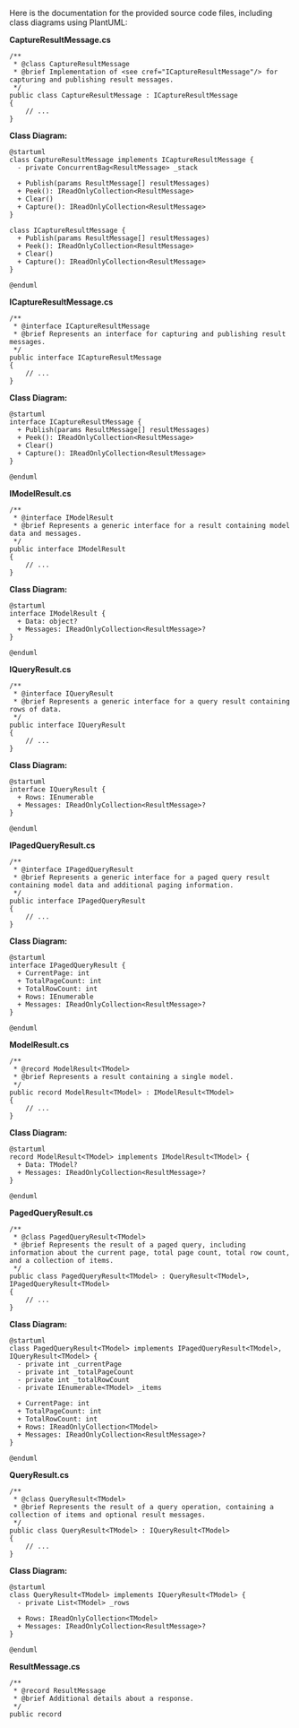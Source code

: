 Here is the documentation for the provided source code files, including class diagrams using PlantUML:

**CaptureResultMessage.cs**

```
/**
 * @class CaptureResultMessage
 * @brief Implementation of <see cref="ICaptureResultMessage"/> for capturing and publishing result messages.
 */
public class CaptureResultMessage : ICaptureResultMessage
{
    // ...
}
```

**Class Diagram:**

```plantuml
@startuml
class CaptureResultMessage implements ICaptureResultMessage {
  - private ConcurrentBag<ResultMessage> _stack

  + Publish(params ResultMessage[] resultMessages)
  + Peek(): IReadOnlyCollection<ResultMessage>
  + Clear()
  + Capture(): IReadOnlyCollection<ResultMessage>
}

class ICaptureResultMessage {
  + Publish(params ResultMessage[] resultMessages)
  + Peek(): IReadOnlyCollection<ResultMessage>
  + Clear()
  + Capture(): IReadOnlyCollection<ResultMessage>
}

@enduml
```

**ICaptureResultMessage.cs**

```
/**
 * @interface ICaptureResultMessage
 * @brief Represents an interface for capturing and publishing result messages.
 */
public interface ICaptureResultMessage
{
    // ...
}
```

**Class Diagram:**

```plantuml
@startuml
interface ICaptureResultMessage {
  + Publish(params ResultMessage[] resultMessages)
  + Peek(): IReadOnlyCollection<ResultMessage>
  + Clear()
  + Capture(): IReadOnlyCollection<ResultMessage>
}

@enduml
```

**IModelResult.cs**

```
/**
 * @interface IModelResult
 * @brief Represents a generic interface for a result containing model data and messages.
 */
public interface IModelResult
{
    // ...
}
```

**Class Diagram:**

```plantuml
@startuml
interface IModelResult {
  + Data: object?
  + Messages: IReadOnlyCollection<ResultMessage>?
}

@enduml
```

**IQueryResult.cs**

```
/**
 * @interface IQueryResult
 * @brief Represents a generic interface for a query result containing rows of data.
 */
public interface IQueryResult
{
    // ...
}
```

**Class Diagram:**

```plantuml
@startuml
interface IQueryResult {
  + Rows: IEnumerable
  + Messages: IReadOnlyCollection<ResultMessage>?
}

@enduml
```

**IPagedQueryResult.cs**

```
/**
 * @interface IPagedQueryResult
 * @brief Represents a generic interface for a paged query result containing model data and additional paging information.
 */
public interface IPagedQueryResult
{
    // ...
}
```

**Class Diagram:**

```plantuml
@startuml
interface IPagedQueryResult {
  + CurrentPage: int
  + TotalPageCount: int
  + TotalRowCount: int
  + Rows: IEnumerable
  + Messages: IReadOnlyCollection<ResultMessage>?
}

@enduml
```

**ModelResult.cs**

```
/**
 * @record ModelResult<TModel>
 * @brief Represents a result containing a single model.
 */
public record ModelResult<TModel> : IModelResult<TModel>
{
    // ...
}
```

**Class Diagram:**

```plantuml
@startuml
record ModelResult<TModel> implements IModelResult<TModel> {
  + Data: TModel?
  + Messages: IReadOnlyCollection<ResultMessage>?
}

@enduml
```

**PagedQueryResult.cs**

```
/**
 * @class PagedQueryResult<TModel>
 * @brief Represents the result of a paged query, including information about the current page, total page count, total row count, and a collection of items.
 */
public class PagedQueryResult<TModel> : QueryResult<TModel>, IPagedQueryResult<TModel>
{
    // ...
}
```

**Class Diagram:**

```plantuml
@startuml
class PagedQueryResult<TModel> implements IPagedQueryResult<TModel>, IQueryResult<TModel> {
  - private int _currentPage
  - private int _totalPageCount
  - private int _totalRowCount
  - private IEnumerable<TModel> _items

  + CurrentPage: int
  + TotalPageCount: int
  + TotalRowCount: int
  + Rows: IReadOnlyCollection<TModel>
  + Messages: IReadOnlyCollection<ResultMessage>?
}

@enduml
```

**QueryResult.cs**

```
/**
 * @class QueryResult<TModel>
 * @brief Represents the result of a query operation, containing a collection of items and optional result messages.
 */
public class QueryResult<TModel> : IQueryResult<TModel>
{
    // ...
}
```

**Class Diagram:**

```plantuml
@startuml
class QueryResult<TModel> implements IQueryResult<TModel> {
  - private List<TModel> _rows

  + Rows: IReadOnlyCollection<TModel>
  + Messages: IReadOnlyCollection<ResultMessage>?
}

@enduml
```

**ResultMessage.cs**

```
/**
 * @record ResultMessage
 * @brief Additional details about a response.
 */
public record
